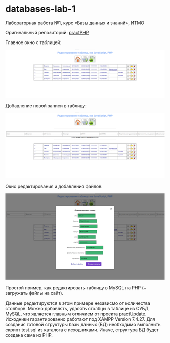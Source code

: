 # databases-lab-1

Лабораторная работа №1, курс «Базы данных и знаний», ИТМО

Оригинальный репозиторий: [practPHP](https://github.com/alex1543/practPHP)

Главное окно с таблицей:

![image](https://github.com/strawberrycheeks/databases-lab-1/blob/main/image/screenshot1.png)

Добавление новой записи в таблицу:

![image](https://github.com/strawberrycheeks/databases-lab-1/blob/main/image/screenshot2.png)

Окно редактирования и добавления файлов:

![image](https://github.com/strawberrycheeks/databases-lab-1/blob/master/image/screenshot3.png)

Простой пример, как редактировать таблицу в MySQL на PHP (+ загружать файлы на сайт).

Данные редактируются в этом примере независмо от количества столбцов. Можно добавлять, удалять столбцы в таблице из СУБД MySQL, что является главным отличием от проекта [practUpdate](https://github.com/alex1543/practUpdate). Исходники гарантированно работают под XAMPP Version 7.4.27. Для создания готовой структуры базы данных (БД) необходимо выполнить скрипт test.sql из каталога с исходниками. Иначе, структура БД будет создана сама из PHP.
